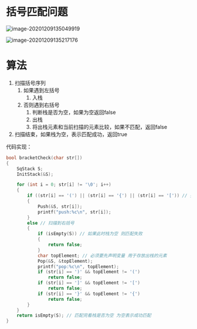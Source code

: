 # 括号匹配问题

![image-20201209135049919](https://gitee.com/llillz/images/raw/master/image-20201209135049919.png)

![image-20201209135217176](https://gitee.com/llillz/images/raw/master/image-20201209135217176.png)

# 算法

1.  扫描括号序列
    1.  如果遇到左括号
        1.  入栈
    2.  否则遇到右括号
        1.  判断栈是否为空，如果为空返回false
        2.  出栈
        3.  将出栈元素和当前扫描的元素比较，如果不匹配，返回false
2.  扫描结束，如果栈为空，表示匹配成功，返回true



代码实现：

```c
bool bracketCheck(char str[])
{
    SqStack S;
    InitStack(&S);

    for (int i = 0; str[i] != '\0'; i++)
    {
        if ((str[i] == '(') || (str[i] == '{') || (str[i] == '[')) // 扫描到最括号就压入栈
        {
            Push(&S, str[i]);
            printf("push:%c\n", str[i]);
        }
        else // 扫描到右括号
        {
            if (isEmpty(S)) // 如果此时栈为空 则匹配失败
            {
                return false;
            }
            char topElement; // 必须要先声明变量 用于存放出栈的元素
            Pop(&S, &topElement);
            printf("pop:%c\n", topElement);
            if (str[i] == ')' && topElement != '(')
                return false;
            if (str[i] == ']' && topElement != '[')
                return false;
            if (str[i] == '}' && topElement != '{')
                return false;
        }
    }
    return isEmpty(S); // 匹配完看栈是否为空 为空表示成功匹配
}
```

